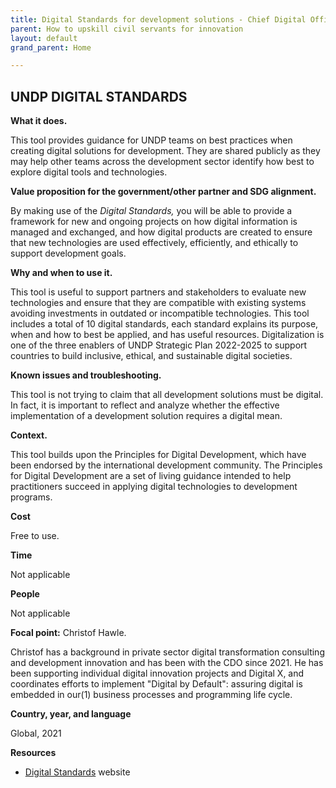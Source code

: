 ```yaml
---
title: Digital Standards for development solutions - Chief Digital Office
parent: How to upskill civil servants for innovation
layout: default
grand_parent: Home

---
```


## UNDP DIGITAL STANDARDS

**What it does.**

This tool provides guidance for UNDP teams on best practices when creating digital solutions for development. They are shared publicly as they may help other teams across the development sector identify how best to explore digital tools and technologies.

**Value proposition for the government/other partner and SDG alignment.**

By making use of the _Digital Standards,_ you will be able to provide a framework for new and ongoing projects on how digital information is managed and exchanged, and how digital products are created to ensure that new technologies are used effectively, efficiently, and ethically to support development goals.

**Why and when to use it.**

This tool is useful to support partners and stakeholders to evaluate new technologies and ensure that they are compatible with existing systems avoiding investments in outdated or incompatible technologies. This tool includes a total of 10 digital standards, each standard explains its purpose, when and how to best be applied, and has useful resources. Digitalization is one of the three enablers of UNDP Strategic Plan 2022-2025 to support countries to build inclusive, ethical, and sustainable digital societies.

**Known issues and troubleshooting.**

This tool is not trying to claim that all development solutions must be digital. In fact, it is important to reflect and analyze whether the effective implementation of a development solution requires a digital mean.

**Context.**

This tool builds upon the Principles for Digital Development, which have been endorsed by the international development community. The Principles for Digital Development are a set of living guidance intended to help practitioners succeed in applying digital technologies to development programs.

**Cost**

Free to use.

**Time**

Not applicable

**People**

Not applicable

**Focal point:** Christof Hawle.

Christof has a background in private sector digital transformation consulting and development innovation and has been with the CDO since 2021. He has been supporting individual digital innovation projects and Digital X, and coordinates efforts to implement "Digital by Default": assuring digital is embedded in our(1) business processes and programming life cycle.

**Country, year, and language**

Global, 2021

**Resources**

- [Digital Standards](https://www.undp.org/digital/standards) website



